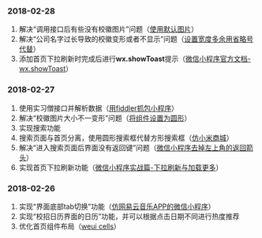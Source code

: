 ### 2018-02-28

1. 解决“调用接口后有些没有校徽图片”问题（[使用默认图片](https://blog.csdn.net/YanzYan/article/details/54573007)）
2. 解决“公司名字过长导致的校徽变形或者不显示”问题（[设置宽度多余用省略号代替](https://blog.csdn.net/YanzYan/article/details/54573007)）
3. 添加首页下拉刷新时完成后进行**wx.showToast**提示（[微信小程序官方文档-wx.showToast](https://developers.weixin.qq.com/miniprogram/dev/api/wx.showToast.html)）

### 2018-02-27

1. 使用实习僧接口并解析数据（[用fiddler抓包小程序](https://blog.csdn.net/qq_32563571/article/details/79570841)）
2. 解决“校徽图片大小不一变形”问题（[将组件设置为圆形](https://blog.csdn.net/qq_34589749/article/details/53192466)）
3. 实现搜索功能
4. 搜索页面与首页分离，使用圆形搜索框代替方形搜索框（[仿小米商城](https://github.com/JoeWrights/wxapp-mi-mall)）
5. 解决“进入搜索页面后界面没有返回键”问题（[微信小程序去掉左上角的返回箭头](https://blog.csdn.net/qq_33210042/article/details/85295851)）
6. 实现首页下拉刷新功能（[微信小程序实战篇-下拉刷新与加载更多](https://www.jianshu.com/p/8c98af820fea)）

### 2018-02-26

1. 实现“界面底部tab切换”功能（[仿网易云音乐APP的微信小程序]()）
2. 实现“校招日历界面的日历”功能，并可以根据点击日期不同进行热度推荐
3. 优化首页组件布局（[weui cells](https://github.com/Tencent/weui/wiki/Cell)）